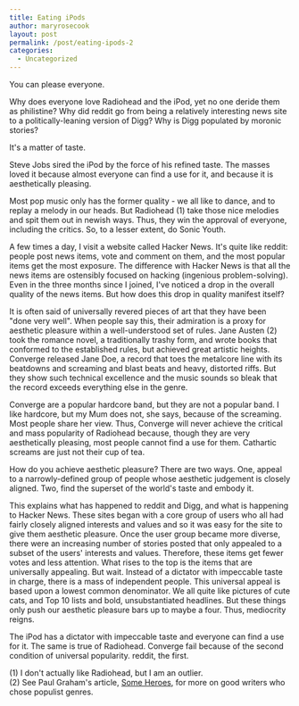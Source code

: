 ```yaml
---
title: Eating iPods
author: maryrosecook
layout: post
permalink: /post/eating-ipods-2
categories:
  - Uncategorized
---
```

You can please everyone.

Why does everyone love Radiohead and the iPod, yet no one deride them as philistine? Why did reddit go from being a relatively interesting news site to a politically-leaning version of Digg? Why is Digg populated by moronic stories?

It's a matter of taste.

Steve Jobs sired the iPod by the force of his refined taste. The masses loved it because almost everyone can find a use for it, and because it is aesthetically pleasing.

Most pop music only has the former quality - we all like to dance, and to replay a melody in our heads. But Radiohead (1) take those nice melodies and spit them out in newish ways. Thus, they win the approval of everyone, including the critics. So, to a lesser extent, do Sonic Youth.

A few times a day, I visit a website called Hacker News. It's quite like reddit: people post news items, vote and comment on them, and the most popular items get the most exposure. The difference with Hacker News is that all the news items are ostensibly focused on hacking (ingenious problem-solving). Even in the three months since I joined, I've noticed a drop in the overall quality of the news items. But how does this drop in quality manifest itself?

It is often said of universally revered pieces of art that they have been "done very well". When people say this, their admiration is a proxy for aesthetic pleasure within a well-understood set of rules. Jane Austen (2) took the romance novel, a traditionally trashy form, and wrote books that conformed to the established rules, but achieved great artistic heights. Converge released Jane Doe, a record that toes the metalcore line with its beatdowns and screaming and blast beats and heavy, distorted riffs. But they show such technical excellence and the music sounds so bleak that the record exceeds everything else in the genre.

Converge are a popular hardcore band, but they are not a popular band. I like hardcore, but my Mum does not, she says, because of the screaming. Most people share her view. Thus, Converge will never achieve the critical and mass popularity of Radiohead because, though they are very aesthetically pleasing, most people cannot find a use for them. Cathartic screams are just not their cup of tea.

How do you achieve aesthetic pleasure? There are two ways. One, appeal to a narrowly-defined group of people whose aesthetic judgement is closely aligned. Two, find the superset of the world's taste and embody it.

This explains what has happened to reddit and Digg, and what is happening to Hacker News. These sites began with a core group of users who all had fairly closely aligned interests and values and so it was easy for the site to give them aesthetic pleasure. Once the user group became more diverse, there were an increasing number of stories posted that only appealed to a subset of the users' interests and values. Therefore, these items get fewer votes and less attention. What rises to the top is the items that are universally appealing. But wait. Instead of a dictator with impeccable taste in charge, there is a mass of independent people. This universal appeal is based upon a lowest common denominator. We all quite like pictures of cute cats, and Top 10 lists and bold, unsubstantiated headlines. But these things only push our aesthetic pleasure bars up to maybe a four. Thus, mediocrity reigns.

The iPod has a dictator with impeccable taste and everyone can find a use for it. The same is true of Radiohead. Converge fail because of the second condition of universal popularity. reddit, the first.

(1) I don't actually like Radiohead, but I am an outlier.  
(2) See Paul Graham's article, [Some Heroes][1], for more on good writers who chose populist genres.

 [1]: http://www.paulgraham.com/heroes.html